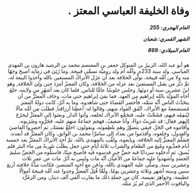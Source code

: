 <h1 dir="rtl">وفاة الخليفة العباسي المعتز  .</h1>

<h5 dir="rtl">العام الهجري:  255

الشهر القمري: شعبان

العام الميلادي: 869</h5>

<p dir="rtl">هو أبو عبد الله، الزبيرُ بن المتوكل جعفر بن المعتصم محمد بن الرشيد هارون بن المهدي العباسي. ولد سنة 233ه, وأمُّه أم ولد روميَّة تسمَّى قبيحة, وما رُئِيَ في زمانِه أصبحَ وجهًا منه ولا من أمِّه قبيحة، تولَّى الخلافة بعد أن عزَلَ الأتراكُ المستعين بالله وأخذوا البيعة له، ثمَّ دبَّرَ من يقتل المستعينَ بعد عزله من الخلافة، وكان المعتزُ أمرَدَ حين ولِيَ الخلافة, وهو ابنُ عشرين سنة أو دونَها, وجلس جلوسًا عامًّا للناس, فلما كان بعد أشهُرٍ من ولايته، خلعَ أخاه المؤيَّد بالله إبراهيم من العهد، فما بقيَ إبراهيم حتى مات، وخاف المعتَزُّ من أن يتحَدَّثَ الناس أنَّه سَمَّه، فأحضر القضاةَ حتى شاهدوه، وما به أثَرٌ، كانت دولةُ المعتز مُستضعفةً مع الأتراك، اتَّفَق القواد منهم، وقالوا له: أعطِنا أرزاقنا, فطلَبَ مِن أمِّه مالًا ليُنفِقَه فيهم، فشَحَّتْ عليه، فتجَمَّع الأتراك لخلعه، وأتوا الدار, وبعثوا إلى المعتَزِّ ليخرُجَ إليهم, فقال: قد شَرِبتُ دواءً، وأنا ضعيفٌ، فهجم جماعةٌ منهم عليه، فجَرُّوه وضَرَبوه، وأقاموه في الحَرِّ، فبقي يتضوَّرُ وهم يلطِمونَه، ويقولون: اخلَعْ نفسَك, ثم أحضروا القاضيَ والعدول، وخلعوه، وأقدَموا من بغداد إلى سامرَّا محمد بن الواثق، وكان المعتَزُّ قد أبعده، فسَلَّمَ المعتزُّ إليه الخلافة، وبايعوه، ولقِّب بالمهتدي بالله. ثمَّ أخذ الأتراكُ المعتَزَّ بعد خمسة أيام فعذَّبوه ومُنِعَ من الطعام والشراب ثلاثةَ أيامٍ حتى جعل يطلُبَ شَربةً مِن ماء البئر فلم يُسقَ، ثم أدخلوه سردابًا فيه جصُّ جيرٍ فدسوه فيه فأصبح ميتًا، فاستلُّوه من الجصِّ سليمَ الجسَدِ وأشهدوا عليه جماعةً من الأعيان أنَّه مات وليس به أثَرٌ. مات عن عمرِ ثلاث وعشرين سنة, وصلَّى عليه المهتدي بالله، ودُفن مع أخيه المنتصر، فكانت مدَّةُ خلافته أربعَ سنين وستة أشهر وثلاثة وعشرين يومًا، ولَمَّا قُتِلَ المعتزُّ وجدوا عند أمِّه قبيحةَ أموالًا عظيمة، وجواهِرَ نفيسة، كان من جملةِ ذلك ما يقارب ألفي ألف دينار، ومن الزمُرُّد والياقوت الأحمر الذي لم يُرَ مثلُه.</p></br>

